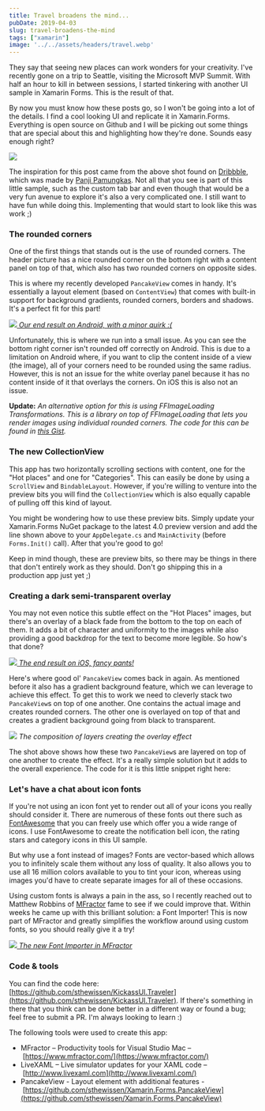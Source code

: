 ```yaml
---
title: Travel broadens the mind...
pubDate: 2019-04-03
slug: travel-broadens-the-mind
tags: ["xamarin"]
image: '../../assets/headers/travel.webp'
---
```


They say that seeing new places can work wonders for your creativity. I've recently gone on a trip to Seattle, visiting the Microsoft MVP Summit. With half an hour to kill in between sessions, I started tinkering with another UI sample in Xamarin Forms. This is the result of that.

By now you must know how these posts go, so I won't be going into a lot of the details. I find a cool looking UI and replicate it in Xamarin.Forms. Everything is open source on Github and I will be picking out some things that are special about this and highlighting how they're done. Sounds easy enough right?

![](/images/posts/travel_app_dribbble_2x.jpg)

The inspiration for this post came from the above shot found on [Dribbble](https://dribbble.com/shots/6079769-Travel-App-Exploration), which was made by [Panji Pamungkas](https://dribbble.com/panjipam). Not all that you see is part of this little sample, such as the custom tab bar and even though that would be a very fun avenue to explore it's also a very complicated one. I still want to have fun while doing this. Implementing that would start to look like this was work ;)

### The rounded corners

One of the first things that stands out is the use of rounded corners. The header picture has a nice rounded corner on the bottom right with a content panel on top of that, which also has two rounded corners on opposite sides.

This is where my recently developed `PancakeView` comes in handy. It's essentially a layout element (based on `ContentView`) that comes with built-in support for background gradients, rounded corners, borders and shadows. It's a perfect fit for this part!

[![](/images/posts/droid-1.jpg?style=halfsize)
*Our end result on Android, with a minor quirk :(*](/images/posts/droid-1.jpg)

Unfortunately, this is where we run into a small issue. As you can see the bottom right corner isn't rounded off correctly on Android. This is due to a limitation on Android where, if you want to clip the content inside of a view (the image), all of your corners need to be rounded using the same radius. However, this is not an issue for the white overlay panel because it has no content inside of it that overlays the corners. On iOS this is also not an issue.

<script src="https://gist.github.com/sthewissen/9424cf6db2c94dc0ee7c9960a5cb1811.js"></script>

**Update:**
_An alternative option for this is using FFImageLoading Transformations. This is a library on top of FFImageLoading that lets you render images using individual rounded corners. The code for this can be found in [this Gist](https://gist.github.com/sthewissen/07e8a50c04e7ac2989abf4195f59b2f0)._

### The new CollectionView

This app has two horizontally scrolling sections with content, one for the "Hot places" and one for "Categories". This can easily be done by using a `ScrollView` and `BindableLayout`. However, if you're willing to venture into the preview bits you will find the `CollectionView` which is also equally capable of pulling off this kind of layout.

<script src="https://gist.github.com/sthewissen/fef58c5c6f77944b5ddc6424ecffe7e6.js"></script>

You might be wondering how to use these preview bits. Simply update your Xamarin.Forms NuGet package to the latest 4.0 preview version and add the line shown above to your `AppDelegate.cs` and  `MainActivity` (before `Forms.Init()` call). After that you're good to go!

<script src="https://gist.github.com/sthewissen/5e9da5af2d7778737231d399d3bbfd5e.js"></script>

Keep in mind though, these are preview bits, so there may be things in there that don't entirely work as they should. Don't go shipping this in a production app just yet ;)

### Creating a dark semi-transparent overlay

You may not even notice this subtle effect on the "Hot Places" images, but there's an overlay of a black fade from the bottom to the top on each of them. It adds a bit of character and uniformity to the images while also providing a good backdrop for the text to become more legible. So how's that done?

[![](/images/posts/ios.png?style=halfsize)
*The end result on iOS, fancy pants!*](/images/posts/ios.png)

Here's where good ol' `PancakeView` comes back in again. As mentioned before it also has a gradient background feature, which we can leverage to achieve this effect. To get this to work we need to cleverly stack two `PancakeView`s on top of one another. One contains the actual image and creates rounded corners. The other one is overlayed on top of that and creates a gradient background going from black to transparent.

![](/images/posts/layercomp.jpg)
*The composition of layers creating the overlay effect*

The shot above shows how these two `PancakeView`s are layered on top of one another to create the effect. It's a really simple solution but it adds to the overall experience. The code for it is this little snippet right here:

<script src="https://gist.github.com/sthewissen/18cb7dadb03db35c7639b32a0be2d808.js"></script>

### Let's have a chat about icon fonts

If you're not using an icon font yet to render out all of your icons you really should consider it. There are numerous of these fonts out there such as [FontAwesome](https://fontawesome.com/icons) that you can freely use which offer you a wide range of icons. I use FontAwesome to create the notification bell icon, the rating stars and category icons in this UI sample.

But why use a font instead of images? Fonts are vector-based which allows you to infinitely scale them without any loss of quality. It also allows you to use all 16 million colors available to you to tint your icon, whereas using images you'd have to create separate images for all of these occasions.

Using custom fonts is always a pain in the ass, so I recently reached out to Matthew Robbins of [MFractor](https://www.mfractor.com/) fame to see if we could improve that. Within weeks he came up with this brilliant solution: a Font Importer! This is now part of MFractor and greatly simplifies the workflow around using custom fonts, so you should really give it a try!

[![](/images/posts/Screenshot-2019-04-03-at-09.30.29.png)
*The new Font Importer in MFractor*](/images/posts/Screenshot-2019-04-03-at-09.30.29.png)

### Code & tools

You can find the code here: [https://github.com/sthewissen/KickassUI.Traveler](https://github.com/sthewissen/KickassUI.Traveler). If there's something in there that you think can be done better in a different way or found a bug; feel free to submit a PR. I'm always looking to learn :)

The following tools were used to create this app:

*   MFractor – Productivity tools for Visual Studio Mac – [https://www.mfractor.com/](https://www.mfractor.com/)
*   LiveXAML – Live simulator updates for your XAML code – [http://www.livexaml.com](http://www.livexaml.com/)
*   PancakeView - Layout element with additional features - [https://github.com/sthewissen/Xamarin.Forms.PancakeView](https://github.com/sthewissen/Xamarin.Forms.PancakeView)